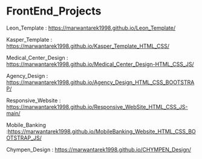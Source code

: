 # FrontEnd_Projects

Leon_Template : https://marwantarek1998.github.io/Leon_Template/

Kasper_Template : https://marwantarek1998.github.io/Kasper_Template_HTML_CSS/

Medical_Center_Design : https://marwantarek1998.github.io/Medical_Center_Design-HTML_CSS_JS/

Agency_Design : https://marwantarek1998.github.io/Agency_Design_HTML_CSS_BOOTSTRAP/

Responsive_Website : https://marwantarek1998.github.io/Responsive_WebSite_HTML_CSS_JS-main/

Mobile_Banking :https://marwantarek1998.github.io/MobileBanking_Website_HTML_CSS_BOOTSTRAP_JS/

Chympen_Design : https://marwantarek1998.github.io/CHYMPEN_Design/

